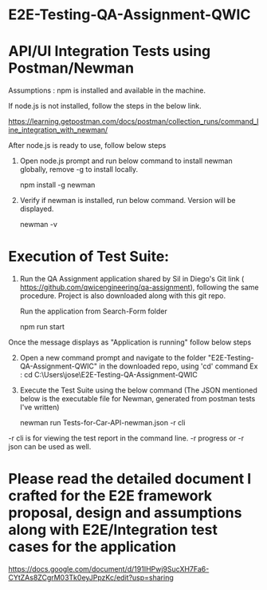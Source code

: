 # E2E-Testing-QA-Assignment-QWIC

# API/UI Integration Tests using Postman/Newman

Assumptions : npm is installed and available in the machine. 

If node.js is not installed, follow the steps in the below link.
 
https://learning.getpostman.com/docs/postman/collection_runs/command_line_integration_with_newman/

After node.js is ready to use, follow below steps

1. Open node.js prompt and run below command to install newman globally, remove -g to install locally. 

   npm install -g newman

2. Verify if newman is installed, run below command. Version will be displayed. 

   newman -v 

# Execution of Test Suite: 

1. Run the QA Assignment application shared by Sil in Diego's Git link (
https://github.com/qwicengineering/qa-assignment), following the same procedure. Project is also downloaded along with this git repo.


   Run the application from Search-Form folder

   npm run start 

Once the message displays as "Application is running" follow below steps

2. Open a new command prompt and navigate to the folder "E2E-Testing-QA-Assignment-QWIC" in the downloaded repo, using 'cd' command
 Ex : cd C:\Users\jose\E2E-Testing-QA-Assignment-QWIC
 
3. Execute the Test Suite using the below command (The JSON mentioned below is the executable file for Newman, generated from postman tests I've written) 

   newman run Tests-for-Car-API-newman.json -r cli 

-r cli is for viewing the test report in the command line. -r progress or -r json can be used as well. 

# Please read the detailed document I crafted for the E2E framework proposal, design and assumptions along with E2E/Integration test cases for the application 

https://docs.google.com/document/d/191IHPwj9SucXH7Fa6-CYtZAs8ZCgrM03Tk0eyJPpzKc/edit?usp=sharing 
